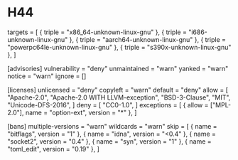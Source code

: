# H44
targets = [
    { triple = "x86_64-unknown-linux-gnu" },
    { triple = "i686-unknown-linux-gnu" },
    { triple = "aarch64-unknown-linux-gnu" },
    { triple = "powerpc64le-unknown-linux-gnu" },
    { triple = "s390x-unknown-linux-gnu" },
]

[advisories]
vulnerability = "deny"
unmaintained = "warn"
yanked = "warn"
notice = "warn"
ignore = []

[licenses]
unlicensed = "deny"
copyleft = "warn"
default = "deny"
allow = [
    "Apache-2.0",
    "Apache-2.0 WITH LLVM-exception",
    "BSD-3-Clause",
    "MIT",
    "Unicode-DFS-2016",
]
deny = [
    "CC0-1.0",
]
exceptions = [
    { allow = ["MPL-2.0"], name = "option-ext", version = "*" },
]

[bans]
multiple-versions = "warn"
wildcards = "warn"
skip = [
    { name = "bitflags", version = "1" },
    { name = "idna", version = "<0.4" },
    { name = "socket2", version = "0.4" },
    { name = "syn", version = "1" },
    { name = "toml_edit", version = "0.19" },
]
